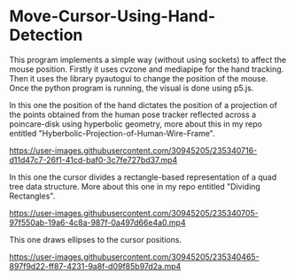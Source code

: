 # Move-Cursor-Using-Hand-Detection

This program implements a simple way (without using sockets) to affect the mouse position. Firstly it uses cvzone and mediapipe for the hand tracking. Then it uses the library pyautogui to change the position of the mouse. Once the python program is running, the visual is done using p5.js.

In this one the position of the hand dictates the position of a projection of the points obtained from the human pose tracker reflected across a poincare-disk using hyperbolic geometry, more about this in my repo entitled "Hyberbolic-Projection-of-Human-Wire-Frame".

https://user-images.githubusercontent.com/30945205/235340716-d11d47c7-26f1-41cd-baf0-3c7fe727bd37.mp4

In this one the cursor divides a rectangle-based representation of a quad tree data structure. More about this one in my repo entitled "Dividing Rectangles".

https://user-images.githubusercontent.com/30945205/235340705-97f550ab-19a6-4c8a-987f-0a497d66e4a0.mp4

This one draws ellipses to the cursor positions.

https://user-images.githubusercontent.com/30945205/235340465-897f9d22-ff87-4231-9a8f-d09f85b97d2a.mp4


